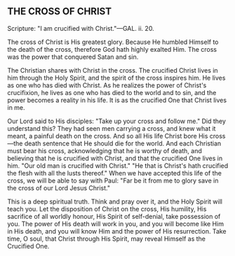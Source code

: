 ## THE CROSS OF CHRIST ##

Scripture: "I am crucified with Christ."—GAL. ii. 20.



The cross of Christ is His greatest glory. Because He humbled Himself to the death of the cross, therefore God hath highly exalted Him. The cross was the power that conquered Satan and sin.

The Christian shares with Christ in the cross. The crucified Christ lives in him through the Holy Spirit, and the spirit of the cross inspires him. He lives as one who has died with Christ. As he realizes the power of Christ's crucifixion, he lives as one who has died to the world and to sin, and the power becomes a reality in his life. It is as the crucified One that Christ lives in me.

Our Lord said to His disciples: "Take up your cross and follow me." Did they understand this? They had seen men carrying a cross, and knew what it meant, a painful death on the cross. And so all His life Christ bore His cross—the death sentence that He should die for the world. And each Christian must bear his cross, acknowledging that he is worthy of death, and believing that he is crucified with Christ, and that the crucified One lives in him. "Our old man is crucified with Christ." "He that is Christ's hath crucified the flesh with all the lusts thereof." When we have accepted this life of the cross, we will be able to say with Paul: "Far be it from me to glory save in the cross of our Lord Jesus Christ."

This is a deep spiritual truth. Think and pray over it, and the Holy Spirit will teach you. Let the disposition of Christ on the cross, His humility, His sacrifice of all worldly honour, His Spirit of self-denial, take possession of you. The power of His death will work in you, and you will become like Him in His death, and you will know Him and the power of His resurrection. Take time, O soul, that Christ through His Spirit, may reveal Himself as the Crucified One.

